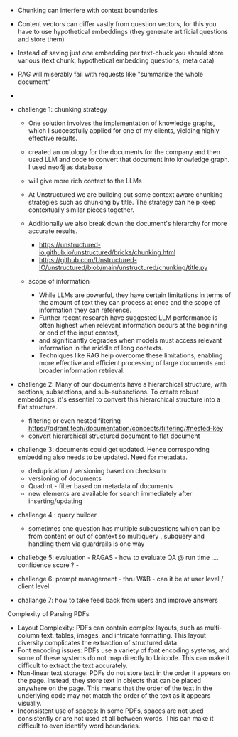 - Chunking can interfere with context boundaries
- Content vectors can differ vastly from question vectors, for this you have to use hypothetical embeddings (they generate artificial questions and store them)
- Instead of saving just one embedding per text-chuck you should store various (text chunk, hypothetical embedding questions, meta data)
- RAG will miserably fail with requests like "summarize the whole document"

- 
- challenge 1: chunking strategy
    - One solution involves the implementation of knowledge graphs, which I successfully applied for one of my clients, yielding highly effective results.
    - created an ontology for the documents for the company and then used LLM and code to convert that document into knowledge graph. I used neo4j as database
    - will give more rich context to the LLMs
    - At Unstructured we are building out some context aware chunking strategies such as chunking by title. The strategy can help keep contextually similar pieces together.
    - Additionally we also break down the document's hierarchy for more accurate results.
       - https://unstructured-io.github.io/unstructured/bricks/chunking.html
       - https://github.com/Unstructured-IO/unstructured/blob/main/unstructured/chunking/title.py
     
    - scope of information
        - While LLMs are powerful, they have certain limitations in terms of the amount of text they can process at once and the scope of information they can reference.
        - Further recent research have suggested LLM performance is often highest when relevant information occurs at the beginning or end of the input context,
        - and significantly degrades when models must access relevant information in the middle of long contexts.
        - Techniques like RAG help overcome these limitations, enabling more effective and efficient processing of large documents and broader information retrieval.

- challenge 2: Many of our documents have a hierarchical structure, with sections, subsections, and sub-subsections. To create robust embeddings, it's essential to convert this hierarchical structure into a flat structure.
    - filtering or even nested filtering https://qdrant.tech/documentation/concepts/filtering/#nested-key
    - convert hierarchical structured document to flat document

- challenge 3: documents could get updated. Hence correspondng embedding also needs to be updated. Need for metadata.
    - deduplication / versioning based on checksum
    - versioning of documents
    - Quadrnt - filter based on metadata of documents
    - new elements are available for search immediately after inserting/updating

- challenge 4 : query builder
    - sometimes one question has multiple subquestions which can be from content or out of context so multiquery , subquery and handling them via guardrails is one way 

- challebge 5: evaluation 
             - RAGAS
             - how to evaluate QA @ run time .... confidence score ?
             - 
- challenge 6: prompt management 
             - thru W&B
             - can it be at user level / client level

- challange 7: how to take feed back from users and improve answers

Complexity of Parsing PDFs

- Layout Complexity: PDFs can contain complex layouts, such as multi-column text, tables, images, and intricate formatting. This layout diversity complicates the extraction of structured data.
- Font encoding issues: PDFs use a variety of font encoding systems, and some of these systems do not map directly to Unicode. This can make it difficult to extract the text accurately.
- Non-linear text storage: PDFs do not store text in the order it appears on the page. Instead, they store text in objects that can be placed anywhere on the page. This means that the order of the text in the underlying code may not match the order of the text as it appears visually.
- Inconsistent use of spaces: In some PDFs, spaces are not used consistently or are not used at all between words. This can make it difficult to even identify word boundaries.
